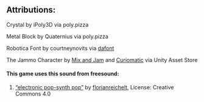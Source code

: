 
## Attributions:<br>
Crystal by iPoly3D via poly.pizza

Metal Block by Quaternius via poly.pizza

Robotica Font by courtneynovits via [dafont](https://www.dafont.com/search.php?q=robotic)

The Jammo Character by [Mix and Jam](https://www.youtube.com/c/mixandjam) and [Curiomatic](https://www.youtube.com/curiomatic) via Unity Asset Store 
#### This game uses this sound from freesound:<br>
1. [“electronic pop-synth pop”](https://freesound.org/people/florianreichelt/sounds/455929/) by [florianreichelt](https://freesound.org/people/florianreichelt/ ), License: Creative Commons 4.0 <br>
